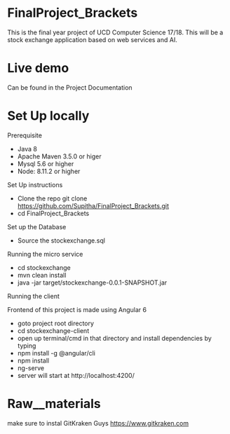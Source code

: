 # FinalProject_Brackets

This is the final year project of UCD Computer Science 17/18.
This will be a stock exchange application based on web services and AI. 

# Live demo
Can be found in the Project Documentation

# Set Up locally 
  Prerequisite

  - Java 8
  - Apache Maven 3.5.0 or higer
  - Mysql 5.6 or higher
  - Node: 8.11.2 or higher 

 Set Up instructions

 - Clone the repo git clone https://github.com/Supitha/FinalProject_Brackets.git
 - cd FinalProject_Brackets

 Set up the Database
 
 - Source the stockexchange.sql 

 Running the micro service

- cd stockexchange
- mvn clean install
- java -jar target/stockexchange-0.0.1-SNAPSHOT.jar

 Running the client 

Frontend of this project is made using Angular 6
- goto project root directory 
- cd stockexchange-client
- open up terminal/cmd in that directory and install dependencies by typing
- npm install -g @angular/cli
- npm install 
- ng-serve
- server will start at http://localhost:4200/

# Raw__materials

make sure to instal GitKraken Guys
https://www.gitkraken.com

